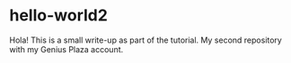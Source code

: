 # hello-world2

Hola! This is a small write-up as part of the tutorial.
My second repository with my Genius Plaza account.
